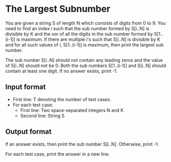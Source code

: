 # The Largest Subnumber

You are given a string S of length N which consists of digits from 0 to 9. You need to find an index i such that the sub number formed by S[i..N]
is divisible by K and the xor of all the digits in the sub number formed by S[1..(i-1)] is maximum. If there are multiple i's such that S[i..N]
is divisible by K and for all such values of i, S[1..(i-1)] is maximum, then print the largest sub number.

The sub number S[i..N] should not contain any leading zeros and the value of S[i..N] should not be 0. Both the sub numbers S[1..(i-1)] and S[i..N] should contain at least one digit. If no answer exists, print -1.

## Input format

- First line: T denoting the number of test cases.
- For each test case:
  - First line: Two space-separated integers N and K
  - Second line: String S

## Output format

If an answer exists, then print the sub number S[i..N]. Otherwise, print -1.

For each test case, print the answer in a new line.
